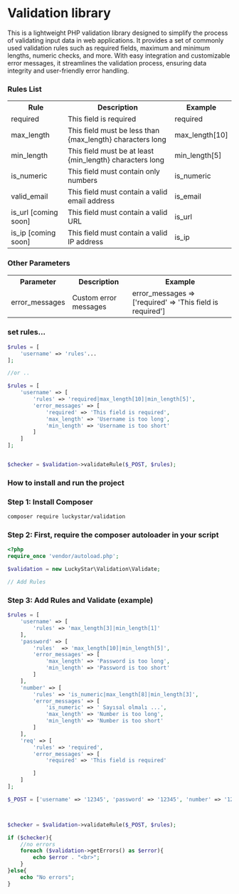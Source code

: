 
<h1>Validation library </h1>

<p>This is a lightweight PHP validation library designed to simplify the process of validating input data in web applications. It provides a set of commonly used validation rules such as required fields, maximum and minimum lengths, numeric checks, and more. With easy integration and customizable error messages, it streamlines the validation process, ensuring data integrity and user-friendly error handling.</p>



<h3> Rules List </h3>

<table>

<tr>
    <th>Rule</th>
    <th>Description</th>
    <th>Example </th>
</tr>

<tr>
    <td>required</td>
    <td>This field is required</td>
    <td>required</td>
</tr>

<tr>
    <td>max_length</td>
    <td>This field must be less than {max_length} characters long</td>
    <td>max_length[10]</td>
</tr>

<tr>
    <td>min_length</td>
    <td>This field must be at least {min_length} characters long</td>
    <td>min_length[5]</td>
</tr>

<tr>
    <td>is_numeric</td>
    <td>This field must contain only numbers</td>
    <td>is_numeric</td>
</tr>

<tr>
    <td>valid_email </td>
    <td>This field must contain a valid email address</td>
    <td>is_email</td>
</tr>

<tr>
    <td>is_url  [coming soon]</td>
    <td>This field must contain a valid URL</td>
    <td>is_url</td>
</tr>

<tr>
    <td>is_ip  [coming soon] </td>
    <td>This field must contain a valid IP address</td>
    <td>is_ip</td>
</tr>

</table>

<h3> Other Parameters </h3>
<table>

<tr>
    <th>Parameter</th>
    <th>Description</th>
    <th>Example </th>
</tr>

<tr>
    <td>error_messages</td>
    <td>Custom error messages</td>
    <td>error_messages => ['required' => 'This field is required']</td>
</tr>
</table>





### set rules...

```php
$rules = [
    'username' => 'rules'...
];

//or ..

$rules = [
    'username' => [
        'rules' => 'required|max_length[10]|min_length[5]',
        'error_messages' => [
            'required' => 'This field is required',
            'max_length' => 'Username is too long',
            'min_length' => 'Username is too short'
        ]
    ]
];


$checker = $validation->validateRule($_POST, $rules);
```





<h3> How to install and run the project </h3>

### Step 1: Install Composer
```bash
composer require luckystar/validation
```

### Step 2: First, require the composer autoloader in your script
```php
<?php
require_once 'vendor/autoload.php';

$validation = new LuckyStar\Validation\Validate;

// Add Rules
```

### Step 3: Add Rules and Validate (example)
```php
$rules = [
	'username' => [
		'rules' => 'max_length[3]|min_length[1]'
	],
	'password' => [
		'rules'  => 'max_length[10]|min_length[5]',
		'error_messages' => [
			'max_length' => 'Password is too long',
			'min_length' => 'Password is too short'
		]
	],
	'number' => [
		'rules' => 'is_numeric|max_length[8]|min_length[3]',
		'error_messages' => [
			'is_numeric' => ' Sayısal olmalı ...',
			'max_length' => 'Number is too long',
			'min_length' => 'Number is too short'
		]
	],
	'req' => [
		'rules' => 'required',
		'error_messages' => [
			'required' => 'This field is required'

		]
	]
];

$_POST = ['username' => '12345', 'password' => '12345', 'number' => '123sa45'];



$checker = $validation->validateRule($_POST, $rules);

if ($checker){
	//no errors
	foreach ($validation->getErrors() as $error){
		echo $error . "<br>";
	}
}else{
	echo "No errors";
}


```